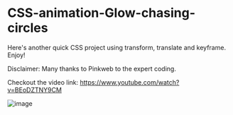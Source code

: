 # CSS-animation-Glow-chasing-circles
Here's another quick CSS project using transform, translate and keyframe. Enjoy!

Disclaimer: Many thanks to Pinkweb to the expert coding.

Checkout the video link: https://www.youtube.com/watch?v=BEoDZTNY9CM

![image](https://github.com/dndplus5/CSS-animation-Glow-chasing-circles/assets/152653893/0a123583-88fd-4b78-bfc6-6f954f5f8f13)
